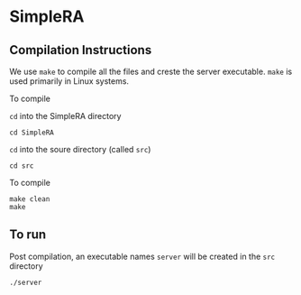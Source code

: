 # SimpleRA

## Compilation Instructions

We use ```make``` to compile all the files and creste the server executable. ```make``` is used primarily in Linux systems.

To compile

```cd``` into the SimpleRA directory
```
cd SimpleRA
```
```cd``` into the soure directory (called ```src```)
```
cd src
```
To compile
```
make clean
make
```

## To run

Post compilation, an executable names ```server``` will be created in the ```src``` directory
```
./server
```
